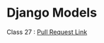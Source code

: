 # Django Models

Class 27 : [Pull Request Link](https://github.com/Mohammad-Abdul-Ghafour/snack-django-models/pull/1)